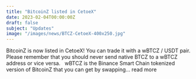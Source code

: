 ```yaml
---
title: "BitcoinZ listed in CetoeX"
date: 2023-02-04T00:00:00Z
draft: false
subject: "Updates"
image: "/images/news/BTCZ-CetoeX-400x250.jpg"
---
```


BitcoinZ is now listed in CetoeX! You can trade it with a wBTCZ / USDT pair. Please remember that you should never send native BTCZ to a wBTCZ address or vice versa.   wBTCZ is the Binance Smart Chain tokenized version of BitcoinZ that you can get by swapping...
read more
